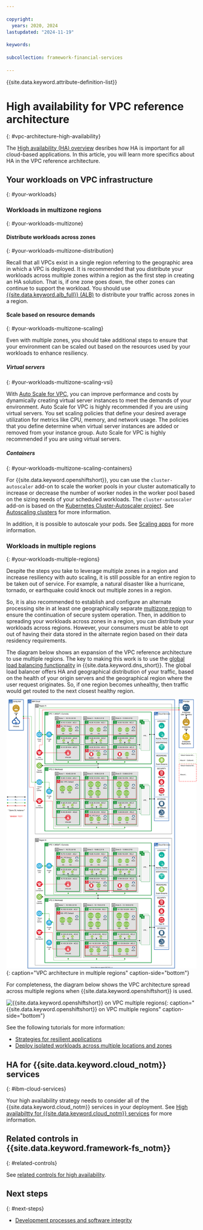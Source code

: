 ```yaml
---

copyright:
  years: 2020, 2024
lastupdated: "2024-11-19"

keywords:

subcollection: framework-financial-services

---
```


{{site.data.keyword.attribute-definition-list}}

# High availability for VPC reference architecture
{: #vpc-architecture-high-availability}

The [High availability (HA) overview](/docs/framework-financial-services?topic=framework-financial-services-shared-high-availability) desribes how HA is important for all cloud-based applications. In this article, you will learn more specifics about HA in the VPC reference architecture.

## Your workloads on VPC infrastructure
{: #your-workloads}

### Workloads in multizone regions
{: #your-workloads-multizone}

#### Distribute workloads across zones
{: #your-workloads-multizone-distribution}

Recall that all VPCs exist in a single region referring to the geographic area in which a VPC is deployed.  It is recommended that you distribute your workloads across multiple zones within a region as the first step in creating an HA solution. That is, if one zone goes down, the other zones can continue to support the workload. You should use [{{site.data.keyword.alb_full}} (ALB)](/docs/vpc?topic=vpc-load-balancers) to distribute your traffic across zones in a region.

#### Scale based on resource demands
{: #your-workloads-multizone-scaling}

Even with multiple zones, you should take additional steps to ensure that your environment can be scaled out based on the resources used by your workloads to enhance resiliency.

##### Virtual servers
{: #your-workloads-multizone-scaling-vsi}

With [Auto Scale for VPC](/docs/vpc?topic=vpc-creating-auto-scale-instance-group), you can improve performance and costs by dynamically creating virtual server instances to meet the demands of your environment. Auto Scale for VPC is highly recommended if you are using virtual servers. You set scaling policies that define your desired average utilization for metrics like CPU, memory, and network usage. The policies that you define determine when virtual server instances are added or removed from your instance group. Auto Scale for VPC is highly recommended if you are using virtual servers.

##### Containers
{: #your-workloads-multizone-scaling-containers}

For {{site.data.keyword.openshiftshort}}, you can use the `cluster-autoscaler` add-on to scale the worker pools in your cluster automatically to increase or decrease the number of worker nodes in the worker pool based on the sizing needs of your scheduled workloads. The `cluster-autoscaler` add-on is based on the [Kubernetes Cluster-Autoscaler project](https://github.com/kubernetes/autoscaler/tree/master/cluster-autoscaler). See [Autoscaling clusters](/docs/openshift?topic=openshift-cluster-scaling-classic-vpc&interface=ui) for more information.

In addition, it is possible to autoscale your pods. See [Scaling apps](/docs/openshift?topic=openshift-update_app#app_scaling) for more information.

### Workloads in multiple regions
{: #your-workloads-multiple-regions}

Despite the steps you take to leverage multiple zones in a region and increase resiliency with auto scaling, it is still possible for an entire region to be taken out of service. For example, a natural disaster like a hurricane, tornado, or earthquake could knock out multiple zones in a region.

So, it is also recommended to establish and configure an alternate processing site in at least one geographically separate [multizone region](/docs/overview?topic=overview-locations) to ensure the continuation of secure system operation. Then, in addition to spreading your workloads across zones in a region, you can distribute your workloads across regions. However, your consumers must be able to opt out of having their data stored in the alternate region based on their data residency requirements.

The diagram below shows an expansion of the VPC reference architecture to use multiple regions. The key to making this work is to use the [global load balancing functionality](/docs/dns-svcs?topic=dns-svcs-global-load-balancers) in {{site.data.keyword.dns_short}}. The global load balancer offers HA and geographical distribution of your traffic, based on the health of your origin servers and the geographical region where the user request originates. So, if one region becomes unhealthy, then traffic would get routed to the next closest healthy region.



![VPC architecture in multiple regions](./images/vpc-multi-region/vpc-multi-region-consumer-intranet.svg){: caption="VPC architecture in multiple regions" caption-side="bottom"}




For completeness, the diagram below shows the VPC architecture spread across multiple regions when {{site.data.keyword.openshiftshort}} is used.


![{{site.data.keyword.openshiftshort}} on VPC multiple regions](./images/roks-multi-region/roks-multi-region-consumer-intranet-v2.svg){: caption="{{site.data.keyword.openshiftshort}} on VPC multiple regions" caption-side="bottom"}

See the following tutorials for more information:

* [Strategies for resilient applications](/docs/overview?topic=overview-bcdr-app-recovery)
* [Deploy isolated workloads across multiple locations and zones](/docs/solution-tutorials?topic=solution-tutorials-vpc-multi-region)

## HA for {{site.data.keyword.cloud_notm}} services
{: #ibm-cloud-services}

Your high availability strategy needs to consider all of the {{site.data.keyword.cloud_notm}} services in your deployment. See [High availabiltty for {{site.data.keyword.cloud_notm}} services](/docs/framework-financial-services?topic=framework-financial-services-shared-high-availability#ibm-cloud-services) for more information.

## Related controls in {{site.data.keyword.framework-fs_notm}}
{: #related-controls}

See [related controls for high availability](/docs/framework-financial-services?topic=framework-financial-services-shared-high-availability#related-controls).

## Next steps
{: #next-steps}

- [Development processes and software integrity](/docs/framework-financial-services?topic=framework-financial-services-shared-development-processes)
